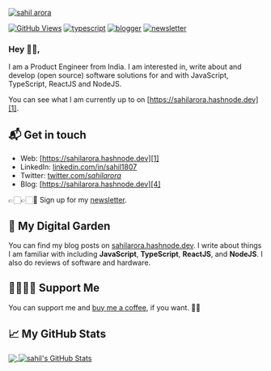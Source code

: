 <!-- ![sahil arora](https://i.ibb.co/MPC9P0H/back3.png) -->

[![sahil arora](https://i.postimg.cc/0NLfDWv9/back4.png)][1]


[![GitHub Views](https://komarev.com/ghpvc/?username=sahil1807&color=518AFA)][1]
[![typescript](https://img.shields.io/badge/TypeScript-Fan-518AFA.svg?logo=typescript&logoWidth=20)](https://github.com/sahil1807)
[![blogger](https://img.shields.io/badge/Blogger-Follow%20Me-518AFA.svg?logo=hashnode&logoWidth=20)][4]
[![newsletter](https://img.shields.io/badge/Newsletter-subscribe-%23518AFA.svg?logo=gmail&logoWidth=20)][5]

### Hey 👋🏻,

I am a Product Engineer from India. I am interested in, write about and develop (open source) software solutions
for and with JavaScript, TypeScript, ReactJS and NodeJS.

You can see what I am currently up to on [https://sahilarora.hashnode.dev][1].

## 📬 Get in touch

- Web: [https://sahilarora.hashnode.dev][1]
- LinkedIn: [linkedin.com/in/sahil1807][2]
- Twitter: [twitter.com/_sahilarora_][3]
- Blog: [https://sahilarora.hashnode.dev][4]

👉🏻👉🏻📧 Sign up for my [newsletter][5].

## 🌳 My Digital Garden

You can find my blog posts on [sahilarora.hashnode.dev][4]. I write about things I
am familiar with including **JavaScript**, **TypeScript**, **ReactJS**, and
**NodeJS**. I also do reviews of software and hardware.


## 🤜🏻🤛🏻 Support Me

You can support me and [buy me a coffee][6], if you want. 🙏🏻 

## &#x1f4c8; My GitHub Stats

<a href="https://github.com/sahil1807/sahil1807">
  <img align="center" src="https://github-readme-stats.vercel.app/api/top-langs/?username=natterstefan&hide=java,html&title_color=ffffff&text_color=c9cacc&icon_color=2bbc8a&bg_color=1d1f21" />
</a>

<a href="https://github.com/sahil1807/sahil1807">
  <img align="center" src="https://github-readme-stats.vercel.app/api?username=sahil1807&show_icons=true&line_height=27&count_private=true&title_color=ffffff&text_color=c9cacc&icon_color=2bbc8a&bg_color=1d1f21" alt="sahil's GitHub Stats" />
</a>
 
[1]:  https://www.linkedin.com/in/sahil1807
[2]: https://www.linkedin.com/in/sahil1807
[3]: https://twitter.com/intent/follow?screen_name=_sahilarora_
[4]: https://sahilarora.hashnode.dev/
[5]: https://sahilarora.hashnode.dev/
[6]: https://www.buymeacoffee.com/sahilarora


